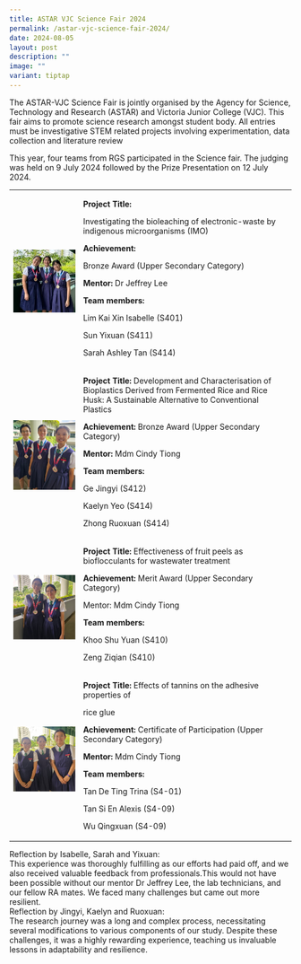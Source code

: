 ```yaml
---
title: ASTAR VJC Science Fair 2024
permalink: /astar-vjc-science-fair-2024/
date: 2024-08-05
layout: post
description: ""
image: ""
variant: tiptap
---
```

<p>The ASTAR-VJC Science Fair is jointly organised by the Agency for Science,
Technology and Research (ASTAR) and Victoria Junior College (VJC). This
fair aims to promote science research amongst student body. All entries
must be investigative STEM related projects involving experimentation,
data collection and literature review</p>
<p>This year, four teams from RGS participated in the Science fair. The judging
was held on 9 July 2024 followed by the Prize Presentation on 12 July 2024.</p>
<p></p>
<p></p>
<table style="minWidth: 50px">
<colgroup>
<col>
<col>
</colgroup>
<tbody>
<tr>
<td rowspan="1" colspan="1">
<p></p>
<div class="isomer-image-wrapper">
<img style="width: 100%" height="auto" width="100%" alt="" src="/images/avjc1.jpg">
</div>
</td>
<td rowspan="1" colspan="1">
<p><strong>Project Title:</strong>
</p>
<p>Investigating the bioleaching of electronic-waste by indigenous microorganisms
(IMO)</p>
<p></p>
<p><strong>Achievement:</strong>
</p>
<p>Bronze Award (Upper Secondary Category)</p>
<p></p>
<p><strong>Mentor: </strong>Dr Jeffrey Lee</p>
<p></p>
<p><strong>Team members:</strong>
</p>
<p>Lim Kai Xin Isabelle (S401)</p>
<p>Sun Yixuan (S411)</p>
<p>Sarah Ashley Tan (S414)</p>
</td>
</tr>
<tr>
<td rowspan="1" colspan="1">
<p></p>
<div class="isomer-image-wrapper">
<img style="width: 100%" height="auto" width="100%" alt="RGS wearing medals" src="/images/avjc2.jpg">
</div>
</td>
<td rowspan="1" colspan="1">
<p><strong>Project Title: </strong>Development and Characterisation of Bioplastics
Derived from Fermented Rice and Rice Husk: A Sustainable Alternative to
Conventional Plastics</p>
<p><strong>Achievement: </strong>Bronze Award (Upper Secondary Category)</p>
<p><strong>Mentor:</strong> Mdm Cindy Tiong</p>
<p><strong>Team members:</strong>
</p>
<p>Ge Jingyi (S412)</p>
<p>Kaelyn Yeo (S414)</p>
<p>Zhong Ruoxuan (S414)</p>
</td>
</tr>
<tr>
<td rowspan="1" colspan="1">
<p></p>
<div class="isomer-image-wrapper">
<img style="width: 100%" height="auto" width="100%" alt="" src="/images/avjc3.jpg">
</div>
</td>
<td rowspan="1" colspan="1">
<p><strong>Project Title:</strong> Effectiveness of fruit peels as bioflocculants
for wastewater treatment</p>
<p><strong>Achievement:</strong> Merit Award (Upper Secondary Category)</p>
<p>Mentor: Mdm Cindy Tiong</p>
<p><strong>Team members:</strong>
</p>
<p>Khoo Shu Yuan (S410)</p>
<p>Zeng Ziqian (S410)</p>
</td>
</tr>
<tr>
<td rowspan="1" colspan="1">
<p></p>
<div class="isomer-image-wrapper">
<img style="width: 100%" height="auto" width="100%" alt="" src="/images/avjc4.jpg">
</div>
</td>
<td rowspan="1" colspan="1">
<p><strong>Project Title:</strong> Effects of tannins on the adhesive properties
of</p>
<p>rice glue</p>
<p><strong>Achievement: </strong>Certificate of Participation (Upper Secondary
Category)</p>
<p><strong>Mentor: </strong>Mdm Cindy Tiong</p>
<p><strong>Team members:</strong>
</p>
<p>Tan De Ting Trina (S4-01)</p>
<p>Tan Si En Alexis (S4-09)</p>
<p>Wu Qingxuan (S4-09)</p>
</td>
</tr>
</tbody>
</table>
<p></p>
<div class="isomer-card-grid">
<div class="isomer-card">
<div class="isomer-card-body">
<div class="isomer-card-title">Reflection by Isabelle, Sarah and Yixuan:</div>
<div class="isomer-card-description">This experience was thoroughly fulfilling as our efforts had paid off,
and we also received valuable feedback from professionals.This would not
have been possible without our mentor Dr Jeffrey Lee, the lab technicians,
and our fellow RA mates. We faced many challenges but came out more resilient.</div>
</div>
</div>
<div class="isomer-card">
<div class="isomer-card-body">
<div class="isomer-card-title">Reflection by Jingyi, Kaelyn and Ruoxuan:</div>
<div class="isomer-card-description">The research journey was a long and complex process, necessitating several
modifications to various components of our study. Despite these challenges,
it was a highly rewarding experience, teaching us invaluable lessons in
adaptability and resilience.</div>
</div>
</div>
</div>
<p></p>